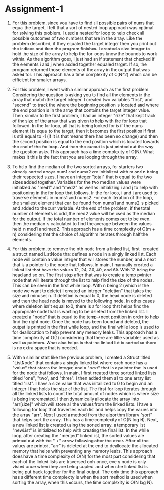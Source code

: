 # Assignment-1

1) For this problem, since you have to find all possible pairs of nums that equal the target, I felt that a sort of nested loop approach was optimal for solving this problem. I used a nested for loop to help check all possible outcomes of two numbers that are in the array. Like the problem described, if they equaled the target integer then you print out the indices and then the program finishes. I created a size integer to hold the size of the array to help the for loops know the bounds to work within. As the algorithm goes, I just had an if statement that checked if the elements i and j when added together equaled target. If so, the program returned those elements of the array in the output that was asked for. This approach has a time complexity of O(N^2) which can be efficient for smaller arrays.

2) For this problem, I went with a similar approach as the first problem. Considering the question is asking you to find all the elements in the array that match the target integer. I created two variables "first", and "second" to track the where the beginning position is located and where the end position is in the array that contains the target integer value. Then, similar to the first problem, I had an integer "size" that kept track of the size of the array that was given to help with the for loop that followed. In the for loop, all that is being looked for is if the nums element i is equal to the target, then it becomes the first position if first is still equal to -1 (if it is that means there has been no change) and then the second position is equal to the end position which is located towards the end of the for loop. And then the output is just printed out the way the question asks. This approach has a time complexity of O(N). What makes it this is the fact that you are looping through the array. 

3) To help find the median of the two sorted arrays, for starters two already sorted arrays num1 and nums2 are initialized with m and n being their respected sizes. I have an integer "total" that is equal to the two sizes added together. Variables for the two median values were initialzed as "med1" and "med2" as well as initializing i and j to help with positioning in the for loop that follows. In the for loop, i and j are used to traverse elements in nums1 and nums2. For each iteration of the loop, the smallest element that can be found from nums1 and nums2 is picked and added to the curr variable. At the end of the problem, if the total number of elements is odd, the med2 value will be used as the median for the output. If the total number of elements comes out to be even, then the median is calculated to find the average between the values held in med1 and med2. This approach has a time complexity of O(m + n) considering that the choice of algorithm iterates through half the elements.


4) For this problem, to remove the nth node from a linked list, first I created a struct named ListNode that defines a node in a singly linked list. Each node will contain a value integer that will stores the number, and a next that is a pointer to the node that follows. In main, I manually created a linked list that have the values 12, 24, 36, 49, and 69. With 12 being the head and so on. The first step after that was to create a temp pointer node that will iterate through the list to help find the size of the nodes. This can be seen in the first while loop. With n being 2 (which is the node we want to delete) I created an integer "deletion" that takes the size and minuses n. If deletion is equal to 0, the head node is deleted and then the head node is moved to the following node. In other cases where deletion isn't equal to 0, there is a for loop that helps find the appropriate node that is wanting to be deleted from the linked list. I created a "node" that is equal to the temp->next position in order to help find the right node. Once the node has been found and deleted, the output is printed in the first while loop, and the final while loop is used to for deallocation to help prevent any memory leaks. This approach has a time complexity of O(1) considering that there are little variables used as well as pointers. What also helps is that the linked list is sorted so there is no extra space that is needed. 



5) With a similar start like the previous problem, I created a Struct titled "ListNode" that contains a singly linked list where each node has a "value" that stores the integer, and a "next" that is a pointer that is used for the node that follows. In main, I first created three sorted linked lists titled "one", "two", and "three". I then added them all to one array list titled "list". I have a size value that was initailized to 0 to begin and an integer l that holds the size of the list. The first for loop iterates through all the linked lists to count the total amount of nodes which is where size is being incremented. I then dynamically allocate the array into "arr[size]" which will store all the values from the linked lists. I have a following for loop that traverses each list and helps copy the values into the array "arr". Next I used a method from the algorithm library "sort" that helps sort the array. This has a time complexity of O(N log N). Next, a new linked list is created using the sorted array. a temporary list "newList" is initialized to help with creating the final list. In the while loop, after creating the "merged" linked list, the sorted values are printed out with the "->" arrow following after the other. After all the values are printed, "arr" is deleted at the end to deallocate the allocated memory that helps with preventing any memory leaks. This approach does have a time complexity of O(N) for the most part considering that each of the linked lists are traversed only once, every node is only visted once when they are being copied, and when the linked list is being put back together for the final output. The only time this approach has a different time complexity is when the sort method is used when sorting the array, when this occurs, the time complexity is O(N log N).



